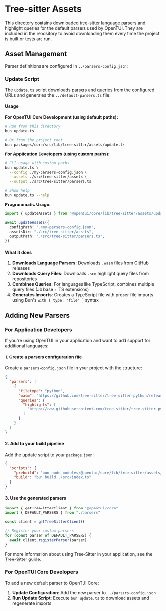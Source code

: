 # Tree-sitter Assets

This directory contains downloaded tree-sitter language parsers and highlight queries for the default parsers used by OpenTUI.
They are included in the repository to avoid downloading them every time the project is built or tests are run.

## Asset Management

Parser definitions are configured in `../parsers-config.json`:

### Update Script

The `update.ts` script downloads parsers and queries from the configured URLs and generates the `../default-parsers.ts` file.

#### Usage

**For OpenTUI Core Development (using default paths):**

```bash
# Run from this directory
bun update.ts

# Or from the project root
bun packages/core/src/lib/tree-sitter/assets/update.ts
```

**For Application Developers (using custom paths):**

```bash
# CLI usage with custom paths
bun update.ts \
  --config ./my-parsers-config.json \
  --assets ./src/tree-sitter/assets \
  --output ./src/tree-sitter/parsers.ts

# Show help
bun update.ts --help
```

**Programmatic Usage:**

```typescript
import { updateAssets } from "@opentui/core/lib/tree-sitter/assets/update"

await updateAssets({
  configPath: "./my-parsers-config.json",
  assetsDir: "./src/tree-sitter/assets",
  outputPath: "./src/tree-sitter/parsers.ts",
})
```

#### What it does

1. **Downloads Language Parsers**: Downloads `.wasm` files from GitHub releases
2. **Downloads Query Files**: Downloads `.scm` highlight query files from repositories
3. **Combines Queries**: For languages like TypeScript, combines multiple query files (JS base + TS extensions)
4. **Generates Imports**: Creates a TypeScript file with proper file imports using Bun's `with { type: "file" }` syntax

## Adding New Parsers

### For Application Developers

If you're using OpenTUI in your application and want to add support for additional languages:

#### 1. Create a parsers configuration file

Create a `parsers-config.json` file in your project with the structure:

```json
{
  "parsers": [
    {
      "filetype": "python",
      "wasm": "https://github.com/tree-sitter/tree-sitter-python/releases/download/v0.20.4/tree-sitter-python.wasm",
      "queries": {
        "highlights": [
          "https://raw.githubusercontent.com/tree-sitter/tree-sitter-python/refs/heads/master/queries/highlights.scm"
        ]
      }
    }
  ]
}
```

#### 2. Add to your build pipeline

Add the update script to your `package.json`:

```json
{
  "scripts": {
    "prebuild": "bun node_modules/@opentui/core/lib/tree-sitter/assets/update.ts --config ./parsers-config.json --assets ./src/parsers --output ./src/parsers.ts",
    "build": "bun build ./src/index.ts"
  }
}
```

#### 3. Use the generated parsers

```typescript
import { getTreeSitterClient } from "@opentui/core"
import { DEFAULT_PARSERS } from "./parsers"

const client = getTreeSitterClient()

// Register your custom parsers
for (const parser of DEFAULT_PARSERS) {
  await client.registerParser(parser)
}
```

For more information about using Tree-Sitter in your application, see the [Tree-Sitter guide](../../../docs/tree-sitter.md).

### For OpenTUI Core Developers

To add a new default parser to OpenTUI Core:

1. **Update Configuration**: Add the new parser to `../parsers-config.json`
2. **Run Update Script**: Execute `bun update.ts` to download assets and regenerate imports
